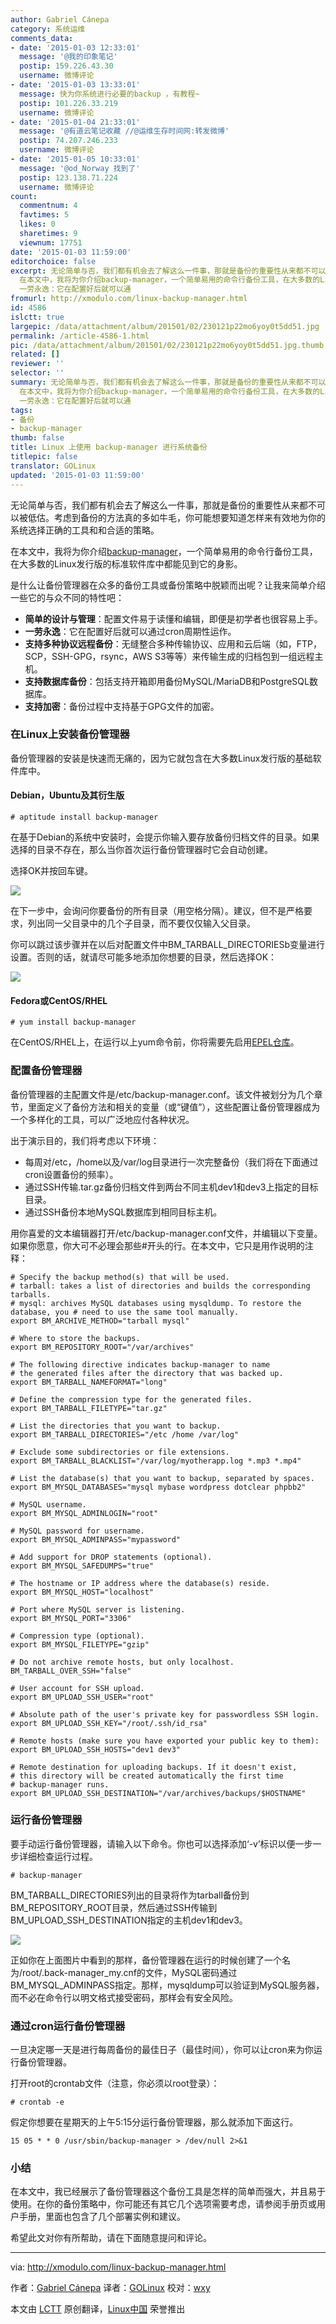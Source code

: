 ```yaml
---
author: Gabriel Cánepa
category: 系统运维
comments_data:
- date: '2015-01-03 12:33:01'
  message: '@我的印象笔记'
  postip: 159.226.43.30
  username: 微博评论
- date: '2015-01-03 13:33:01'
  message: 快为你系统进行必要的backup ，有教程~
  postip: 101.226.33.219
  username: 微博评论
- date: '2015-01-04 21:33:01'
  message: '@有道云笔记收藏 //@运维生存时间网:转发微博'
  postip: 74.207.246.233
  username: 微博评论
- date: '2015-01-05 10:33:01'
  message: '@od_Norway 找到了'
  postip: 123.138.71.224
  username: 微博评论
count:
  commentnum: 4
  favtimes: 5
  likes: 0
  sharetimes: 9
  viewnum: 17751
date: '2015-01-03 11:59:00'
editorchoice: false
excerpt: 无论简单与否，我们都有机会去了解这么一件事，那就是备份的重要性从来都不可以被低估。考虑到备份的方法真的多如牛毛，你可能想要知道怎样来有效地为你的系统选择正确的工具和和合适的策略。
  在本文中，我将为你介绍backup-manager，一个简单易用的命令行备份工具，在大多数的Linux发行版的标准软件库中都能见到它的身影。 是什么让备份管理器在众多的备份工具或备份策略中脱颖而出呢？让我来简单介绍一些它的与众不同的特性吧：  简单的设计与管理：配置文件易于读懂和编辑，即便是初学者也很容易上手。
  一劳永逸：它在配置好后就可以通
fromurl: http://xmodulo.com/linux-backup-manager.html
id: 4586
islctt: true
largepic: /data/attachment/album/201501/02/230121p22mo6yoy0t5dd51.jpg
permalink: /article-4586-1.html
pic: /data/attachment/album/201501/02/230121p22mo6yoy0t5dd51.jpg.thumb.jpg
related: []
reviewer: ''
selector: ''
summary: 无论简单与否，我们都有机会去了解这么一件事，那就是备份的重要性从来都不可以被低估。考虑到备份的方法真的多如牛毛，你可能想要知道怎样来有效地为你的系统选择正确的工具和和合适的策略。
  在本文中，我将为你介绍backup-manager，一个简单易用的命令行备份工具，在大多数的Linux发行版的标准软件库中都能见到它的身影。 是什么让备份管理器在众多的备份工具或备份策略中脱颖而出呢？让我来简单介绍一些它的与众不同的特性吧：  简单的设计与管理：配置文件易于读懂和编辑，即便是初学者也很容易上手。
  一劳永逸：它在配置好后就可以通
tags:
- 备份
- backup-manager
thumb: false
title: Linux 上使用 backup-manager 进行系统备份
titlepic: false
translator: GOLinux
updated: '2015-01-03 11:59:00'
---
```


无论简单与否，我们都有机会去了解这么一件事，那就是备份的重要性从来都不可以被低估。考虑到备份的方法真的多如牛毛，你可能想要知道怎样来有效地为你的系统选择正确的工具和和合适的策略。


在本文中，我将为你介绍[backup-manager](https://github.com/sukria/Backup-Manager)，一个简单易用的命令行备份工具，在大多数的Linux发行版的标准软件库中都能见到它的身影。


是什么让备份管理器在众多的备份工具或备份策略中脱颖而出呢？让我来简单介绍一些它的与众不同的特性吧：


* **简单的设计与管理**：配置文件易于读懂和编辑，即便是初学者也很容易上手。
* **一劳永逸**：它在配置好后就可以通过cron周期性运作。
* **支持多种协议远程备份**：无缝整合多种传输协议、应用和云后端（如，FTP，SCP，SSH-GPG，rsync，AWS S3等等）来传输生成的归档包到一组远程主机。
* **支持数据库备份**：包括支持开箱即用备份MySQL/MariaDB和PostgreSQL数据库。
* **支持加密**：备份过程中支持基于GPG文件的加密。


### 在Linux上安装备份管理器


备份管理器的安装是快速而无痛的，因为它就包含在大多数Linux发行版的基础软件库中。


#### Debian，Ubuntu及其衍生版



```
# aptitude install backup-manager 

```

在基于Debian的系统中安装时，会提示你输入要存放备份归档文件的目录。如果选择的目录不存在，那么当你首次运行备份管理器时它会自动创建。


选择OK并按回车键。


![](/data/attachment/album/201501/02/230121p22mo6yoy0t5dd51.jpg)


在下一步中，会询问你要备份的所有目录（用空格分隔）。建议，但不是严格要求，列出同一父目录中的几个子目录，而不要仅仅输入父目录。


你可以跳过该步骤并在以后对配置文件中BM\_TARBALL\_DIRECTORIESb变量进行设置。否则的话，就请尽可能多地添加你想要的目录，然后选择OK：


![](/data/attachment/album/201501/02/230123jnpc839t5ngnxg0e.jpg)


#### Fedora或CentOS/RHEL



```
# yum install backup-manager 

```

在CentOS/RHEL上，在运行以上yum命令前，你将需要先启用[EPEL仓库](http://xmodulo.com/how-to-set-up-epel-repository-on-centos.html)。


### 配置备份管理器


备份管理器的主配置文件是/etc/backup-manager.conf。该文件被划分为几个章节，里面定义了备份方法和相关的变量（或“键值”），这些配置让备份管理器成为一个多样化的工具，可以广泛地应付各种状况。


出于演示目的，我们将考虑以下环境：


* 每周对/etc，/home以及/var/log目录进行一次完整备份（我们将在下面通过cron设置备份的频率）。
* 通过SSH传输.tar.gz备份归档文件到两台不同主机dev1和dev3上指定的目标目录。
* 通过SSH备份本地MySQL数据库到相同目标主机。


用你喜爱的文本编辑器打开/etc/backup-manager.conf文件，并编辑以下变量。如果你愿意，你大可不必理会那些#开头的行。在本文中，它只是用作说明的注释：



```
# Specify the backup method(s) that will be used.
# tarball: takes a list of directories and builds the corresponding tarballs.
# mysql: archives MySQL databases using mysqldump. To restore the database, you # need to use the same tool manually.
export BM_ARCHIVE_METHOD="tarball mysql"

# Where to store the backups.
export BM_REPOSITORY_ROOT="/var/archives"

# The following directive indicates backup-manager to name 
# the generated files after the directory that was backed up.
export BM_TARBALL_NAMEFORMAT="long"

# Define the compression type for the generated files.
export BM_TARBALL_FILETYPE="tar.gz"

# List the directories that you want to backup.
export BM_TARBALL_DIRECTORIES="/etc /home /var/log"

# Exclude some subdirectories or file extensions.
export BM_TARBALL_BLACKLIST="/var/log/myotherapp.log *.mp3 *.mp4"

# List the database(s) that you want to backup, separated by spaces.
export BM_MYSQL_DATABASES="mysql mybase wordpress dotclear phpbb2"

# MySQL username.
export BM_MYSQL_ADMINLOGIN="root"

# MySQL password for username.
export BM_MYSQL_ADMINPASS="mypassword"

# Add support for DROP statements (optional).
export BM_MYSQL_SAFEDUMPS="true"

# The hostname or IP address where the database(s) reside.
export BM_MYSQL_HOST="localhost"

# Port where MySQL server is listening.
export BM_MYSQL_PORT="3306"

# Compression type (optional).
export BM_MYSQL_FILETYPE="gzip"

# Do not archive remote hosts, but only localhost.
BM_TARBALL_OVER_SSH="false"

# User account for SSH upload.
export BM_UPLOAD_SSH_USER="root"

# Absolute path of the user's private key for passwordless SSH login.
export BM_UPLOAD_SSH_KEY="/root/.ssh/id_rsa"

# Remote hosts (make sure you have exported your public key to them):
export BM_UPLOAD_SSH_HOSTS="dev1 dev3"

# Remote destination for uploading backups. If it doesn't exist, 
# this directory will be created automatically the first time
# backup-manager runs.
export BM_UPLOAD_SSH_DESTINATION="/var/archives/backups/$HOSTNAME"

```

### 运行备份管理器


要手动运行备份管理器，请输入以下命令。你也可以选择添加‘-v’标识以便一步一步详细检查运行过程。



```
# backup-manager 

```

BM\_TARBALL\_DIRECTORIES列出的目录将作为tarball备份到BM\_REPOSITORY\_ROOT目录，然后通过SSH传输到BM\_UPLOAD\_SSH\_DESTINATION指定的主机dev1和dev3。


![](/data/attachment/album/201501/02/230127xrrat0kkfb8ytyy0.jpg)


正如你在上面图片中看到的那样，备份管理器在运行的时候创建了一个名为/root/.back-manager\_my.cnf的文件，MySQL密码通过BM\_MYSQL\_ADMINPASS指定。那样，mysqldump可以验证到MySQL服务器，而不必在命令行以明文格式接受密码，那样会有安全风险。


### 通过cron运行备份管理器


一旦决定哪一天是进行每周备份的最佳日子（最佳时间），你可以让cron来为你运行备份管理器。


打开root的crontab文件（注意，你必须以root登录）：



```
# crontab -e 

```

假定你想要在星期天的上午5:15分运行备份管理器，那么就添加下面这行。



```
15 05 * * 0 /usr/sbin/backup-manager > /dev/null 2>&1

```

### 小结


在本文中，我已经展示了备份管理器这个备份工具是怎样的简单而强大，并且易于使用。在你的备份策略中，你可能还有其它几个选项需要考虑，请参阅手册页或用户手册，里面也包含了几个部署实例和建议。


希望此文对你有所帮助，请在下面随意提问和评论。




---


via: <http://xmodulo.com/linux-backup-manager.html>


作者：[Gabriel Cánepa](http://xmodulo.com/author/gabriel) 译者：[GOLinux](https://github.com/GOLinux) 校对：[wxy](https://github.com/wxy)


本文由 [LCTT](https://github.com/LCTT/TranslateProject) 原创翻译，[Linux中国](http://linux.cn/) 荣誉推出